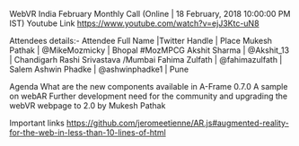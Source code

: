 WebVR India February Monthly Call (Online | 18 February, 2018 10:00:00 PM IST)
Youtube Link https://www.youtube.com/watch?v=ejJ3Ktc-uN8

Attendees details:-
Attendee Full Name |Twitter Handle | Place
Mukesh Pathak | @MikeMozmicky | Bhopal #MozMPCG
Akshit Sharma | @Akshit_13 | Chandigarh
Rashi Srivastava /Mumbai
Fahima Zulfath | @fahimazulfath | Salem
Ashwin Phadke | @ashwinphadke1 | Pune 

Agenda
What are the  new components available in A-Frame 0.7.0
A sample on webAR
Further development need for the community and upgrading the webVR webpage to 2.0 by Mukesh Pathak



Important links
https://github.com/jeromeetienne/AR.js#augmented-reality-for-the-web-in-less-than-10-lines-of-html
